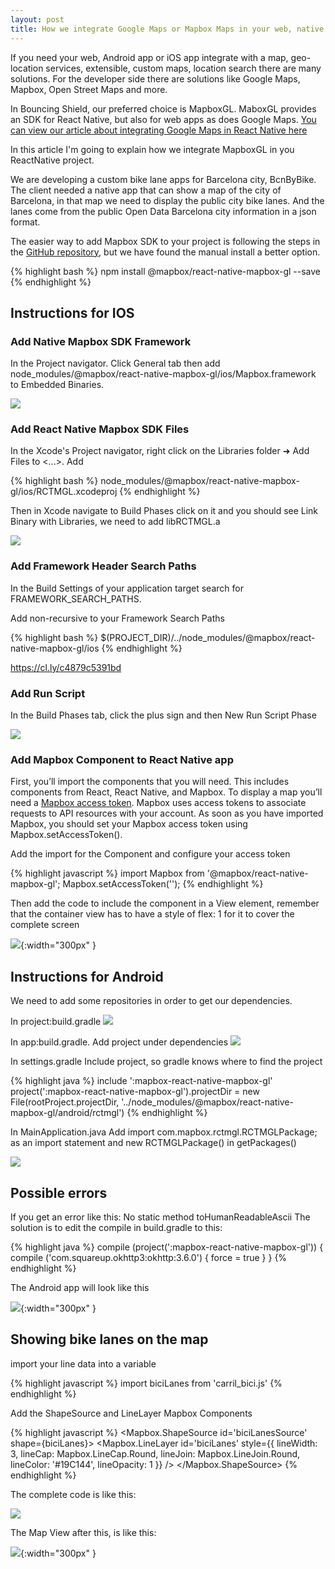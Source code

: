 ```yaml
---
layout: post
title: How we integrate Google Maps or Mapbox Maps in your web, native mobile app or project.
---
```


If you need your web, Android app or iOS app integrate with a map, geo-location services,
extensible, custom maps, location search there are many solutions. For the developer side there are solutions like Google Maps, Mapbox, Open Street Maps and more.

In Bouncing Shield, our preferred choice is MapboxGL. MaboxGL provides an SDK for React Native, but also for web apps as does Google Maps. [You can view our article about integrating Google Maps in React Native here]( https://bouncingshield.github.io/React-Native-Airbnb-Google-Maps/)


In this article I'm going to explain how we integrate MapboxGL in you ReactNative project.

We are developing a custom bike lane apps for Barcelona city, BcnByBike. The client needed a native app that can show a map of the city of Barcelona, in that map we need to display the public city bike lanes. And the lanes come from the public Open Data Barcelona city information in a json format.

The easier way to add Mapbox SDK to your project is following the steps in the [GitHub repository](https://github.com/mapbox/react-native-mapbox-gl), but we have found the manual install a better option.

{% highlight bash %}
npm install @mapbox/react-native-mapbox-gl --save
{% endhighlight  %}

## Instructions for IOS

### Add Native Mapbox SDK Framework

In the Project navigator. Click General tab then add node_modules/@mapbox/react-native-mapbox-gl/ios/Mapbox.framework to Embedded Binaries.

![](https://camo.githubusercontent.com/a87a1d99b366d6b4049b240425f0569d62942465/68747470733a2f2f636c6475702e636f6d2f733455334a66535f2d6c2e706e67)

### Add React Native Mapbox SDK Files
In the Xcode's Project navigator, right click on the Libraries folder ➜ Add Files to <...>. Add 

{% highlight bash %}
node_modules/@mapbox/react-native-mapbox-gl/ios/RCTMGL.xcodeproj
{% endhighlight %}

Then in Xcode navigate to Build Phases click on it and you should see Link Binary with Libraries, we need to add libRCTMGL.a

![](https://cl.ly/31b926a2209b/Image%202018-11-15%20at%209.49.42%20PM.png)

### Add Framework Header Search Paths
In the Build Settings of your application target search for FRAMEWORK_SEARCH_PATHS.

Add non-recursive to your Framework Search Paths

{% highlight bash %}
$(PROJECT_DIR)/../node_modules/@mapbox/react-native-mapbox-gl/ios
{% endhighlight %}

https://cl.ly/c4879c5391bd

### Add Run Script
In the Build Phases tab, click the plus sign and then New Run Script Phase

![](https://camo.githubusercontent.com/e7b8e57110264c48c6af6622909afd43bcddd574/68747470733a2f2f636c6475702e636f6d2f6a677438705f64486a442e706e67)

### Add Mapbox Component to React Native app
First, you’ll import the components that you will need. This includes components from React, React Native, and Mapbox. To display a map you’ll need a [Mapbox access token](https://www.mapbox.com/help/define-access-token/). Mapbox uses access tokens to associate requests to API resources with your account. As soon as you have imported Mapbox, you should set your Mapbox access token using Mapbox.setAccessToken().

Add the import for the Component and configure your access token

{% highlight javascript %}
import Mapbox from '@mapbox/react-native-mapbox-gl';
Mapbox.setAccessToken('<your access token here>');
{% endhighlight  %}

Then add the code to include the component in a View element, remember that the container view has to have a style of flex: 1 for it to cover the complete screen

![](https://cl.ly/9d7231c82ebe/Image%202018-11-15%20at%2010.04.01%20PM.png){:width="300px" }

## Instructions for Android

We need to add some repositories in order to get our dependencies.

In project:build.gradle
![](https://cl.ly/90a693b0a452/Image%202018-11-15%20at%2010.08.05%20PM.png)

In app:build.gradle. Add project under dependencies
![](https://cl.ly/1ac5bc602b0f/Image%202018-11-15%20at%2010.10.35%20PM.png)

In settings.gradle
Include project, so gradle knows where to find the project

{% highlight java %}
include ':mapbox-react-native-mapbox-gl'
project(':mapbox-react-native-mapbox-gl').projectDir = new File(rootProject.projectDir, '../node_modules/@mapbox/react-native-mapbox-gl/android/rctmgl')
{% endhighlight  %}

In MainApplication.java
Add import com.mapbox.rctmgl.RCTMGLPackage; as an import statement and new RCTMGLPackage() in getPackages()

![](https://cl.ly/d7aeb11cfd5f/Image%202018-11-15%20at%2010.17.04%20PM.png)

## Possible errors

If you get an error like this: No static method toHumanReadableAscii
The solution is to edit the compile in build.gradle to this:

{% highlight java %}
compile (project(':mapbox-react-native-mapbox-gl')) {
  compile ('com.squareup.okhttp3:okhttp:3.6.0') {
    force = true
  }
}
{% endhighlight  %}

The Android app will look like this

![](https://cl.ly/5278a40adb9c/Image%202018-11-15%20at%2010.31.52%20PM.png){:width="300px" }


## Showing bike lanes on the map
import your line data into a variable 

{% highlight javascript %}
import biciLanes from 'carril_bici.js'
{% endhighlight  %}

Add the ShapeSource and LineLayer Mapbox Components

{% highlight javascript %}
<Mapbox.ShapeSource id='biciLanesSource' shape={biciLanes}>
  <Mapbox.LineLayer
    id='biciLanes'
    style={{
      lineWidth: 3,
      lineCap: Mapbox.LineCap.Round,
      lineJoin: Mapbox.LineJoin.Round,
      lineColor: '#19C144',
      lineOpacity: 1
    }} />
</Mapbox.ShapeSource>
{% endhighlight  %}

The complete code is like this:

![](https://cl.ly/9ff645764df5/Image%202018-11-15%20at%2010.41.01%20PM.png)

The Map View after this, is like this:

![](https://cl.ly/190ffe29b088/Image%202018-11-15%20at%2010.42.39%20PM.png ){:width="300px" }